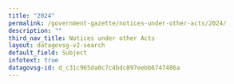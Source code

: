 ```yaml
---
title: "2024"
permalink: /government-gazette/notices-under-other-acts/2024/
description: ""
third_nav_title: Notices under other Acts
layout: datagovsg-v2-search
default_field: Subject
infotext: true
datagovsg-id: d_c31c965da0c7c4bdc897eebb6747486a
---
```

